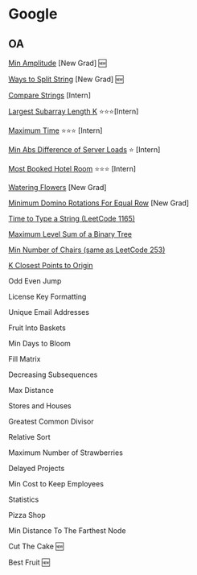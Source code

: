 # Google

## OA

[Min Amplitude](./Interview/Min_Amplitude.py) [New Grad] 🆕

[Ways to Split String](./Interview/Split_String.py) [New Grad] 🆕

[Compare Strings](./Interview/Compare_String.py) [Intern]

[Largest Subarray Length K](./Interview/Largest_Subarray.py) ⭐⭐⭐[Intern]

[Maximum Time](./Interview/Maximum_Time.py) ⭐⭐⭐ [Intern]

[Min Abs Difference of Server Loads](./Interview/Min_Abs_Difference_of_Server_Loads.py) ⭐ [Intern]

[Most Booked Hotel Room](./Interview/Most_Booked_Hotel_Room.py) ⭐⭐⭐ [Intern]

[Watering Flowers](./Interview/Watering_Flower.py) [New Grad]

[Minimum Domino Rotations For Equal Row](../Algorithm/Python/1025/1007_Minimum_Domino_Rotations_For_Equal_Row.py) [New Grad]

[Time to Type a String (LeetCode 1165)](../Algorithm/Python/1200/1165_Single-Row_Keyboard.py)

[Maximum Level Sum of a Binary Tree](../Algorithm/Python/1200/1161_Maximum_Level_Sum_of_a_Binary_Tree.py)

[Min Number of Chairs (same as LeetCode 253)](../Algorithm/Python/275/0253_Meeting_Rooms_II.py)

[K Closest Points to Origin](../Algorithm/Python/975/0973_K_Closest_Points_to_Origin.py)

Odd Even Jump

License Key Formatting

Unique Email Addresses

Fruit Into Baskets

Min Days to Bloom

Fill Matrix

Decreasing Subsequences

Max Distance

Stores and Houses

Greatest Common Divisor

Relative Sort

Maximum Number of Strawberries

Delayed Projects

Min Cost to Keep Employees

Statistics

Pizza Shop

Min Distance To The Farthest Node

Cut The Cake 🆕

Best Fruit 🆕


